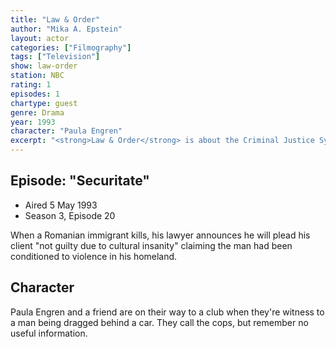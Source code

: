 ```yaml
---
title: "Law & Order"
author: "Mika A. Epstein"
layout: actor
categories: ["Filmography"]
tags: ["Television"]
show: law-order
station: NBC
rating: 1
episodes: 1
chartype: guest
genre: Drama
year: 1993
character: "Paula Engren"
excerpt: "<strong>Law & Order</strong> is about the Criminal Justice System. The people are represented by two separate, yet equally important groups. The police who investigate crime and the District Attorneys who prosecute the offenders. These are their stories."
---
```


## Episode: "Securitate"

* Aired 5 May 1993
* Season 3, Episode 20

When a Romanian immigrant kills, his lawyer announces he will plead his client "not guilty due to cultural insanity" claiming the man had been conditioned to violence in his homeland.

## Character

Paula Engren and a friend are on their way to a club when they're witness to a man being dragged behind a car. They call the cops, but remember no useful information.